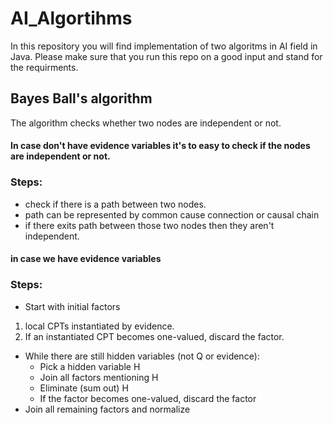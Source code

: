 # AI_Algortihms
In this repository you will find implementation of two algoritms in AI field in Java.
Please make sure that you run this repo on a good input and stand for the requirments.

## Bayes Ball's algorithm
The algorithm checks whether two nodes are independent or not.
#### In case don't have evidence variables it's to easy to check if the nodes are independent or not.
### Steps:
* check if there is a path between two nodes.
* path can be represented by common cause connection or causal chain
* if there exits path between those two nodes then they aren't independent.
#### in case we have evidence variables
### Steps:
* Start with initial factors
1. local CPTs instantiated by evidence.
2. If an instantiated CPT becomes one-valued, discard the factor.
* While there are still hidden variables (not Q or evidence):
  * Pick a hidden variable H
  * Join all factors mentioning H
  *  Eliminate (sum out) H
  *   If the factor becomes one-valued, discard the factor
* Join all remaining factors and normalize
